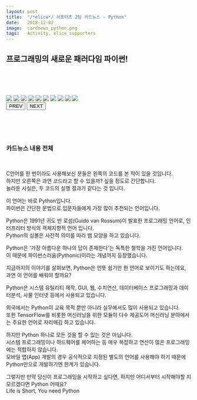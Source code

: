 ```yaml
---
layout: post
title:  "/*elice*/ 서포터즈 2팀 카드뉴스 - Python"
date:   2018-12-02
image:  cardnews_python.png
tags:   Activity, elice_supporters
---
```


## 프로그래밍의 새로운 패러다임 파이썬!

<br>
<br>
<br>
<br>

<html>
<head>
<meta charset="UTF-8">
<meta name="viewport" 
content="width=device-width, initial-scale=1.0">
<link href="cardnews/styles.css" rel="stylesheet">
</head>
<body>
<div class="container">
<div class="album">
<div class="images">
<img src="/images/cardnews/python0.png">
<img src="/images/cardnews/python1.png">
<img src="/images/cardnews/python2.png">
<img src="/images/cardnews/python3.png">
<img src="/images/cardnews/python4.png">
<img src="/images/cardnews/python5.png">
<img src="/images/cardnews/python6.png">
<img src="/images/cardnews/python7.png">
<img src="/images/cardnews/python8.png">
<img src="/images/cardnews/python9.png">
</div>
</div>
<button class="prev">PREV</button>
<button class="next">NEXT</button>  
</div>
<script src="cardnews/script_9.js">
</script>
</body>
</html>

<br>
<br>
<br>
<br>

### 카드뉴스 내용 전체

<br>

C언어를 한 번이라도 사용해보신 분들은 왼쪽의 코드를 본 적이 있을 것입니다.  
하지만 오른쪽은 과연 코드라고 할 수 있을까? 싶을 정도로 간단합니다.  
놀라운 사실은, 두 코드의 실행 결과가 같다는 것 입니다.  

이 언어는 바로 Python입니다.  
파이썬은 간단한 문법으로 입문자들에게 가장 많이 추천되는 언어입니다.  

Python은 1991년 귀도 반 로섬(Guido van Rossum)이 발표한 프로그래밍 언어로, 인터프리터 방식의 객체지향적 언어 입니다.  
Python의 심볼은 사전적 의미를 따라 뱀 모양을 하고 있습니다.  

Python은 '가장 아름다운 하나의 답이 존재한다'는 독특한 철학을 가진 언어입니다.  
이 때문에 파이썬스러움(Pythonic)이라는 개념까지 등장했습니다.  

지금까지의 이야기를 살펴보면, Python은 언뜻 쉽기만 한 언어로 보이기도 하는데요, 과연 이 언어를 배워야 할까요?  

Python은 시스템 유틸리티 제작, GUI, 웹, 수치연산, 데이터베이스 프로그래밍과 데이터분석, 사물 인터넷 등에서 사용되고 있습니다.  

외국에서는 Python이 교육 목적 뿐만 아니라 실무에서도 많이 사용되고 있습니다.  
또한 TensorFlow를 비롯한 머신러닝을 위한 모듈이 다수 제공도어 머신러닝 분야에서는 주요한 언어로 자리매김 하고 있습니다.  

하지만 Python 하나로 모든 것을 할 수 있는 것은 아닙니다.  
시스템 프로그래밍이나 하드웨어를 제어하는 등 매우 복잡하고 연산이 많은 프로그래밍에는 적합하지 않습니다.  
모바일 앱(App) 개발의 경우 공식적으로 지정된 별도의 언어를 사용해야 하기 때문에 Python만으로 개발하기엔 한계가 있습니다.  

그렇지만 만약 당신이 프로그래밍을 시작하고 싶다면, 하지만 어디서부터 시작해야할 지 모르겠다면 Python 어때요?  
Life is Short, You need Python
